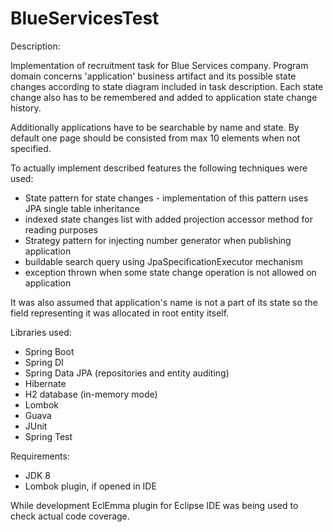 # BlueServicesTest

Description:

Implementation of recruitment task for Blue Services company. Program domain concerns 'application' business artifact and its possible state changes according to state diagram included in task description. Each state change also has to be remembered and added to application state change history.

Additionally applications have to be searchable by name and state. By default one page should be consisted from max 10 elements when not specified.

To actually implement described features the following techniques were used: 
- State pattern for state changes - implementation of this pattern uses JPA single table inheritance
- indexed state changes list with added projection accessor method for reading purposes
- Strategy pattern for injecting number generator when publishing application
- buildable search query using JpaSpecificationExecutor mechanism
- exception thrown when some state change operation is not allowed on application

It was also assumed that application's name is not a part of its state so the field representing it was allocated in root entity itself.


Libraries used:
- Spring Boot
- Spring DI
- Spring Data JPA (repositories and entity auditing)
- Hibernate
- H2 database (in-memory mode)
- Lombok
- Guava
- JUnit
- Spring Test

Requirements:
- JDK 8
- Lombok plugin, if opened in IDE

While development EclEmma plugin for Eclipse IDE was being used to check actual code coverage.